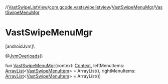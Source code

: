 //[VastSwipeListView](../../../index.md)/[com.gcode.vastswipelistview](../index.md)/[VastSwipeMenuMgr](index.md)/[VastSwipeMenuMgr](-vast-swipe-menu-mgr.md)

# VastSwipeMenuMgr

[androidJvm]\

@[JvmOverloads](https://kotlinlang.org/api/latest/jvm/stdlib/kotlin.jvm/-jvm-overloads/index.html)()

fun [VastSwipeMenuMgr](-vast-swipe-menu-mgr.md)(context: [Context](https://developer.android.com/reference/kotlin/android/content/Context.html), leftMenuItems: [ArrayList](https://kotlinlang.org/api/latest/jvm/stdlib/kotlin.collections/-array-list/index.html)<[VastSwipeMenuItem](../../com.gcode.vastswipelistview.model/-vast-swipe-menu-item/index.md)> = ArrayList(), rightMenuItems: [ArrayList](https://kotlinlang.org/api/latest/jvm/stdlib/kotlin.collections/-array-list/index.html)<[VastSwipeMenuItem](../../com.gcode.vastswipelistview.model/-vast-swipe-menu-item/index.md)> = ArrayList())
